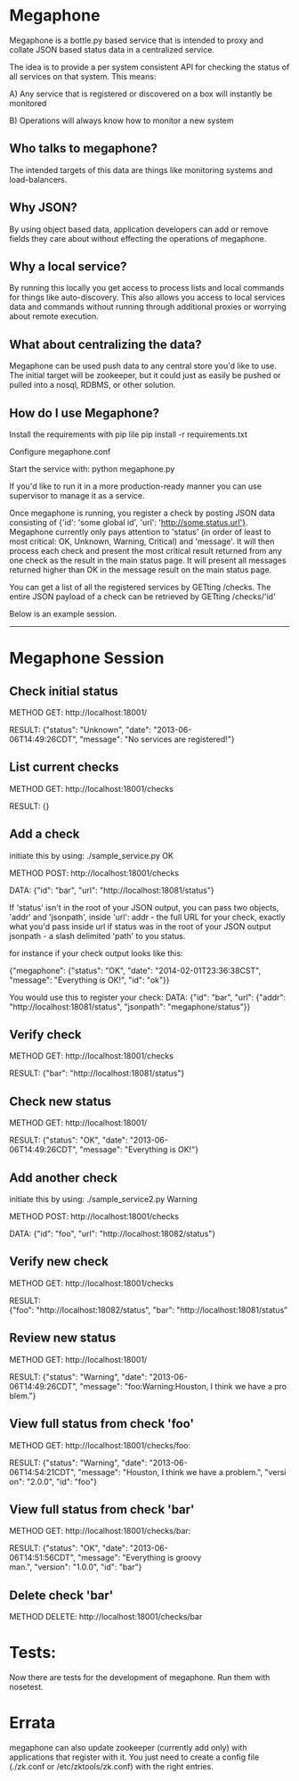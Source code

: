 Megaphone
=========

Megaphone is a bottle.py based service that is intended to proxy and collate JSON based status data in a centralized service.

The idea is to provide a per system consistent API for checking the status of all services on that system. This means:

A) Any service that is registered or discovered on a box will instantly be monitored

B) Operations will always know how to monitor a new system

## Who talks to megaphone?

The intended targets of this data are things like monitoring systems and load-balancers. 

## Why JSON?

By using object based data, application developers can add or remove fields they care about without effecting the operations of megaphone.

## Why a local service?

By running this locally you get access to process lists and local commands for things like auto-discovery. This also allows you access to local services data and commands without running through additional proxies or worrying about remote execution.

## What about centralizing the data?

Megaphone can be used push data to any central store you'd like to use. The initial target will be zookeeper, but it could just as easily be pushed or pulled into a nosql, RDBMS, or other solution.

## How do I use Megaphone?
Install the requirements with pip lile
 pip install -r requirements.txt

Configure megaphone.conf

Start the service with:
 python megaphone.py 

If you'd like to run it in a more production-ready manner you can use supervisor to manage it as a service.

Once megaphone is running, you register a check by posting JSON data consisting of {'id': 'some global id', 'url': 'http://some.status.url'}. Megaphone currently only pays attention to 'status' (in order of least to most critical: OK, Unknown, Warning, Critical) and 'message'. It will then process each check and present the most critical result returned from any one check as the result in the main status page. It will present all messages returned higher than OK in the message result on the main status page.

You can get a list of all the registered services by GETting /checks. The entire JSON payload of a check can be retrieved by GETting /checks/'id'

Below is an example session.

----------------------------------

# Megaphone Session

## Check initial status

METHOD GET: http://localhost:18001/

RESULT: {"status": "Unknown", "date": "2013-06-06T14:49:26CDT", "message": "No services are registered!"}

## List current checks

METHOD GET: http://localhost:18001/checks

RESULT: {}

## Add a check

initiate this by using: ./sample_service.py OK

METHOD POST: http://localhost:18001/checks

DATA: {"id": "bar", "url": "http://localhost:18081/status"}

If 'status' isn't in the root of your JSON output, you can pass two objects, 'addr' and 'jsonpath', inside 'url':
addr - the full URL for your check, exactly what you'd pass inside url if status was in the root of your JSON output
jsonpath - a slash delimited 'path' to you status. 

for instance if your check output looks like this:

{"megaphone": {"status": "OK", "date": "2014-02-01T23:36:38CST", "message": "Everything is OK!", "id": "ok"}}

You would use this to register your check:
DATA: {"id": "bar", "url": {"addr": "http://localhost:18081/status", "jsonpath": "megaphone/status"}}

## Verify check

METHOD GET: http://localhost:18001/checks

RESULT: {"bar": "http://localhost:18081/status"}

## Check new status

METHOD GET: http://localhost:18001/

RESULT: {"status": "OK", "date": "2013-06-06T14:49:26CDT", "message": "Everything is OK!"}

## Add another check

initiate this by using: ./sample_service2.py Warning

METHOD POST: http://localhost:18001/checks

DATA: {"id": "foo", "url": "http://localhost:18082/status"}

## Verify new check

METHOD GET: http://localhost:18001/checks

RESULT: {"foo": "http://localhost:18082/status", "bar": "http://localhost:18081/status"

## Review new status

METHOD GET: http://localhost:18001/

RESULT: {"status": "Warning", "date": "2013-06-06T14:49:26CDT", "message": "foo:Warning:Houston, I think we have a problem."}

## View full status from check 'foo'

METHOD GET: http://localhost:18001/checks/foo:

RESULT: {"status": "Warning", "date": "2013-06-06T14:54:21CDT", "message": "Houston, I think we have a problem.", "version": "2.0.0", "id": "foo"}

## View full status from check 'bar'

METHOD GET: http://localhost:18001/checks/bar:

RESULT: {"status": "OK", "date": "2013-06-06T14:51:56CDT", "message": "Everything is groovy man.", "version": "1.0.0", "id": "bar"}

## Delete check 'bar'

METHOD DELETE: http://localhost:18001/checks/bar

# Tests:

Now there are tests for the development of megaphone. Run them with nosetest.

# Errata

megaphone can also update zookeeper (currently add only) with applications that register with it. You just need to create a config file (./zk.conf or /etc/zktools/zk.conf) with the right entries. 
